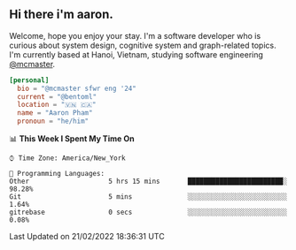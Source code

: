 <h2><b>Hi there i'm aaron. </b></h2>

Welcome, hope you enjoy your stay. I'm a software developer who is curious about system design, cognitive system and graph-related topics. I'm currently based at Hanoi, Vietnam, studying software engineering [@mcmaster](https://www.mcmaster.ca/).

```toml
[personal]
  bio = "@mcmaster sfwr eng '24"
  current = "@bentoml"
  location = "🇻🇳 🇨🇦"
  name = "Aaron Pham"
  pronoun = "he/him"
```
<!--<img src="https://github-readme-stats.vercel.app/api?username=aarnphm&show_icons=true&count_private=true&theme=dark" height="170"/>-->
<!--<img src="https://github-readme-stats.vercel.app/api/top-langs/?username=aarnphm&layout=compact&hide=css&theme=dark" height="170" />-->

<!--START_SECTION:waka-->
📊 **This Week I Spent My Time On** 

```text
⌚︎ Time Zone: America/New_York

💬 Programming Languages: 
Other                    5 hrs 15 mins       ████████████████████████░   98.28% 
Git                      5 mins              ░░░░░░░░░░░░░░░░░░░░░░░░░   1.64% 
gitrebase                0 secs              ░░░░░░░░░░░░░░░░░░░░░░░░░   0.08%

```


 Last Updated on 21/02/2022 18:36:31 UTC
<!--END_SECTION:waka-->
